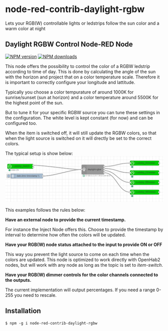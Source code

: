 # node-red-contrib-daylight-rgbw
Lets your RGB(W) controllable lights or ledstrips follow the sun color and a warm color at night

## Daylight RGBW Control Node-RED Node

<span class="badge-npmversion"><a href="https://www.npmjs.com/package/node-red-contrib-daylight-rgbw" title="View this project on NPM"><img src="https://img.shields.io/npm/v/node-red-contrib-daylight-rgbw.svg" alt="NPM version" /></a></span>
<span class="badge-npmdownloads"><a href="https://npmjs.org/package/node-red-contrib-daylight-rgbw" title="View this project on NPM"><img src="https://img.shields.io/npm/dm/node-red-contrib-daylight-rgbw.svg" alt="NPM downloads" /></a></span>

This node offers the possibility to control the color of a RGBW ledstrip according to time of day.
This is done by calculating the angle of the sun with the horizon and project that on a color temperature scale.
Therefore it is important to correctly configure your longitude and lattitude.

Typically you choose a color tempurature of around 1000K for sunrise/sunset (sun at horizon) and a color temperature around 5500K for the highest point of the sun.

But to tune it for your specific RGBW source you can tune these settings in the configuration.
The white level is kept constant (for now) and can be configured too.

When the item is switched off, it will still update the RGBW colors, so that when the light source is switched on it will drectly be set to the correct colors.


The typical setup is show below:
![alt text](/images/daylight-flow.png "Logo Title Text 1")
<p>
This examples follows the rules below:

<b>Have an external node to provide the current timestamp.</b>

For instance the Inject Node offers this. 
Choose to provide the timestamp by interval to determine how often the colors will be updated.

<b> Have your RGB(W) node status attached to the input to provide ON or OFF</b>

This way you prevent the light source to come on each time when the colors are updated.
This node is optimized to work directly with OpenHab2 nodes, but will work with any node as long as the topic is set to _item-switch_.

<b> Have your RGB(W) dimmer controls for the color channels connected to the outputs.</b>

The current implementation will output percentages. If you need a range 0-255 you need to rescale.


## Installation

```
$ npm -g i node-red-contrib-daylight-rgbw
```

